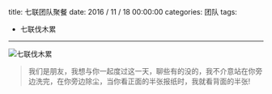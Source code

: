 title: 七联团队聚餐
date: 2016 / 11 / 18 00:00:00
categories: 团队
tags: 
- 七联伐木累

---

![七联伐木累](http://wx2.sinaimg.cn/mw690/a9a40e85gy1fgd8fe7te7j23402c0e84.jpg)

<blockquote class="blockquote-center"> 我们是朋友，我想与你一起度过这一天，聊些有的没的，我不介意站在你旁边洗完，在你旁边除尘，当你看正面的半张报纸时，我就看背面的半张! </blockquote>